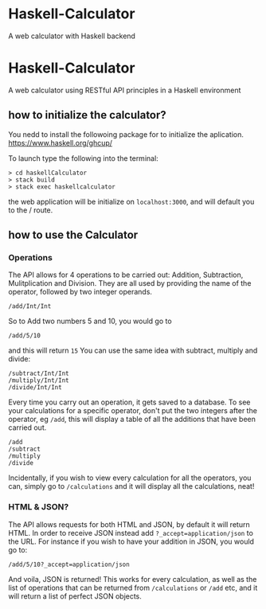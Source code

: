 # Haskell-Calculator
A web calculator with Haskell backend
# Haskell-Calculator
A web calculator using RESTful API principles in a Haskell environment

## how to initialize the calculator?

You nedd to install the followoing package for to initialize the aplication.
https://www.haskell.org/ghcup/

To launch type the following into the terminal:

```
> cd haskellCalculator
> stack build
> stack exec haskellcalculator
```
the web application will be initialize on ```localhost:3000```, and will default you to the / route.

## how to use the Calculator
### Operations 
The API allows for 4 operations to be carried out: Addition, Subtraction, Mulitplication and Division.
They are all used by providing the name of the operator, followed by two integer operands.
```
/add/Int/Int 
```
So to Add two numbers 5 and 10, you would go to
```
/add/5/10
```
and this will return `15`
You can use the same idea with subtract, multiply and divide:
```
/subtract/Int/Int
/multiply/Int/Int
/divide/Int/Int
```
Every time you carry out an operation, it gets saved to a database. To see your calculations for a specific operator, don't put the two integers after the operator, eg `/add`, this will display a table of all the additions that have been carried out.
```
/add
/subtract
/multiply
/divide
```
Incidentally, if you wish to view every calculation for all the operators, you can, simply go to `/calculations` and it will display all the calculations, neat!

### HTML & JSON?
The API allows requests for both HTML and JSON, by default it will return HTML. In order to receive JSON instead add `?_accept=application/json` to the URL. 
For instance if you wish to have your addition in JSON, you would go to:
```
/add/5/10?_accept=application/json
```
And voila, JSON is returned!
This works for every calculation, as well as the list of operations that can be returned from `/calculations` or `/add` etc, and it will return a list of perfect JSON objects.

